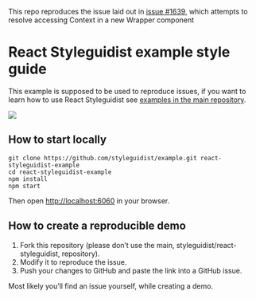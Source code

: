 This repo reproduces the issue laid out in [issue #1639](https://github.com/styleguidist/react-styleguidist/issues/1639),
which attempts to resolve accessing Context in a new Wrapper component

# React Styleguidist example style guide

This example is supposed to be used to reproduce issues, if you want to learn how to use React Styleguidist see [examples in the main repository](https://github.com/styleguidist/react-styleguidist/tree/master/examples).

![](http://wow.sapegin.me/3q0F1Y1P321k/Image%202016-04-12%20at%207.25.03%20PM.png)

## How to start locally

```
git clone https://github.com/styleguidist/example.git react-styleguidist-example
cd react-styleguidist-example
npm install
npm start
```

Then open [http://localhost:6060](http://localhost:6060) in your browser.

## How to create a reproducible demo

1. Fork this repository (please don’t use the main, styleguidist/react-styleguidist, repository).
2. Modify it to reproduce the issue.
3. Push your changes to GitHub and paste the link into a GitHub issue.

Most likely you’ll find an issue yourself, while creating a demo.
